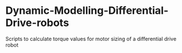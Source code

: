 # Dynamic-Modelling-Differential-Drive-robots
Scripts to calculate torque values for motor sizing of a differential drive robot
